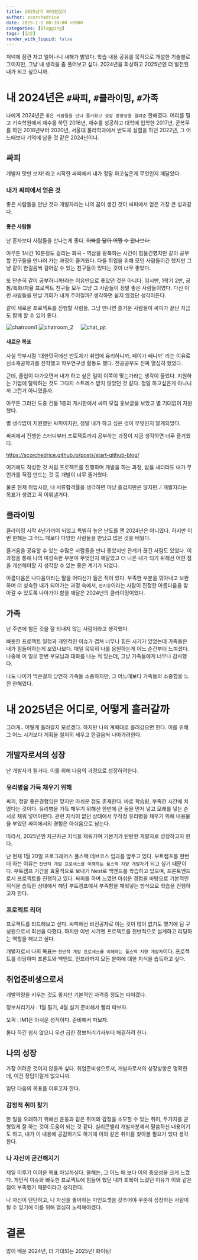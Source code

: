 ```yaml
---
title: 2025년이 와버렸잖아
author: scorchedrice
date: 2025-1-1 00:30:00 +0900
categories: [Blogging]
tags: [일상]
render_with_liquid: false
---
```


저녁에 잠깐 자고 일어나니 새해가 밝았다. 학습 내용 공유를 목적으로 개설한 기술블로그이지만, 그냥 내 생각을 좀 풀어보고 싶다. 2024년을 회상하고 2025년엔 더 발전된 내가 되고 싶으니까.

# 내 2024년은 `#싸피`, `#클라이밍`, `#가족`

나에게 2024년은 `좋은 사람들을 만나 즐거웠고 성장 방향성을 알려준` 한해였다. 
머리를 밀고 기숙학원에서 재수를 하던 2016년, 재수를 성공하고 대학에 입학한 2017년, 군복무를 하던 2018년부터 2020년, 서울대 물리학과에서 반도체 실험을 하던 2022년, 그 어느때보다 기억에 남을 것 같은 2024년이다.

## 싸피

개발자 맛만 보자! 라고 시작한 싸피에서 내가 정말 하고싶은게 무엇인지 깨달았다.

### 내가 싸피에서 얻은 것

좋은 사람들을 만난 것과 개발자라는 나의 꿈이 생긴 것이 싸피에서 얻은 가장 큰 성과같다.

#### 좋은 사람들

난 혼자보다 사람들을 만나는게 좋다. ~~아빠를 닮아 어쩔 수 없나보다.~~

아무튼 1시간 10분정도 걸리는 화곡 - 역삼을 왕복하는 시간이 힘들긴헀지만 같이 공부할 친구들을 만나러 가는 과정이 즐거웠다. 다들 취업을 위해 모인 사람들이긴 했지만 그냥 같이 한걸음씩 걸어갈 수 있는 친구들이 있다는 것이 너무 좋았다.

또 단순히 같이 공부하니까!라는 이유만으로 좋았던 것은 아니다. 
임시반, 1학기 2반, 공통/특화/자율 프로젝트 친구들 모두 그냥 그 사람들이 정말 좋은 사람들이였다. 
다신 이런 사람들을 만날 기회가 내게 주어질까? 생각하면 쉽지 않겠단 생각이든다.

같이 새로운 프로젝트를 진행할 사람들, 그냥 만나면 즐거운 사람들이 싸피가 끝난 지금도 함께 할 수 있어 좋다.

<div style="display: flex; gap: 20px; align-items: flex-start;">
  <div>
    <img src="/assets/img/blogging/chatRoom_1.png" alt="chatroom1">
    <img src="/assets/img/blogging/chatRoom_2.png" alt="chatroom_2">
  </div>
  <img src="/assets/img/blogging/new_pjt.JPG" alt="chat_pjt">
</div>

#### 새로운 목표

사실 학부시절 '대한민국에선 반도체가 취업에 유리하니까, 페이가 쌔니까' 라는 이유로 신소재공학과를 진학했고 학부연구생 활동도 했다. 전공공부도 진짜 열심히 했었다.

근데, 졸업이 다가오면서 내가 하고 싶은 일이 이쪽이 맞는가라는 생각이 들었다. 지원하는 기업에 탈락하는 것도 그다지 스트레스 받지 않았던 것 같다. 정말 하고싶은게 아니니까 그런거 아니였을까.

아무튼 그러던 도중 건물 1층의 게시판에서 싸피 모집 홍보글을 보았고 별 기대없이 지원했다.

별 생각없이 지원했던 싸피이지만, 정말 내가 하고 싶은 것이 무엇인지 알게되었다.

싸피에서 진행한 스터디부터 프로젝트까지 공부하는 과정이 지금 생각하면 너무 즐거웠다.

<a href="https://scorchedrice.github.io/posts/start-github-blog/">
  https://scorchedrice.github.io/posts/start-github-blog/
</a>


여기에도 작성한 것 처럼 프로젝트를 진행하며 개발을 하는 과정, 밤을 새더라도 내가 무언가를 직접 만드는 것 등 개발이 너무 즐거웠다.

물론 현재 취업시장, 내 서류합격률을 생각하면 마냥 즐겁지만은 않지만..! 개발자라는 목표가 생겼고 꼭 이뤄낼거다.

## 클라이밍

클라이밍 시작 4년가까이 되었고 특별히 높은 난도를 깬 2024년은 아니였다. 하지만 이번 한해는 그 어느 때보다 다양한 사람들을 만났고 많은 것을 배웠다.

즐거움을 공유할 수 있는 수많은 사람들을 만나 좋았지만 관계가 끊긴 사람도 있었다. 
이 과정을 통해 나의 미성숙한 부분이 무엇인지 깨달았고 더 나은 내가 되기 위해선 어떤 점을 개선해야할 지 생각할 수 있는 좋은 계기가 되었다.

아름다움은 나다움이라는 말을 어디선가 들은 적이 있다. 부족한 부분을 깎아내고 보완하며 더 성숙한 내가 되어가는 과정 속에서, `한지웅`이라는 사람이 진정한 아름다움을 찾아갈 수 있도록 나아가야 함을 깨달은 2024년의 클라이밍이었다.

## 가족

난 주변에 힘든 것을 잘 티내지 않는 사람이라고 생각했다.

빠듯한 프로젝트 일정과 개인적인 이슈가 겹쳐 너무나 힘든 시기가 있었는데 가족들은 내가 힘들어하는게 보였나보다. 매일 묵묵히 나를 응원하는게 어느 순간부터 느껴졌다.
나중에 이 일로 한번 부모님과 대화를 나눈 적 있는데, 그냥 가족들에게 너무나 감사했다.

나도 나이가 먹은걸까 당연히 가족들 소중하지만, 그 어느때보다 가족들의 소중함을 느낀 한해였다.

# 내 2025년은 어디로, 어떻게 흘러갈까

그러게.. 어떻게 흘러갈지 모르겠다. 하지만 나의 계획대로 흘러갔으면 한다. 이를 위해 그 어느 시기보다 계획을 철저히 세우고 한걸음씩 나아가려한다.

## 개발자로서의 성장

난 개발자가 될거다. 이를 위해 다음의 과정으로 성장하려한다.

### 유리병을 가득 채우기 위해

싸피, 정말 좋은경험임은 맞지만 아쉬운 점도 존재한다. 바로 학습량, 부족한 시간에 치였다는 것이다.
유리병을 가득 채우기 위해선 한번에 큰 돌을 먼저 넣고 모래를 넣는 순서로 채워 넣어야한다. 관련 지식이 없던 상태에서 무작정 유리병을 채우기 위해 내용물을 부었던 싸피에서의 경험은 아쉬움으로 남는다.

따라서, 2025년엔 차근차근 지식을 채워가며 기본기가 탄탄한 개발자로 성장하고자 한다.

난 현재 1월 20일 프로그래머스 풀스택 데브코스 입과를 앞두고 있다. 부트캠프를 한번 더 하는 이유는 `전반적 개발 프로세스를 이해하는 풀스택 지향 개발자`가 되고 싶기 때문이다.
부트캠프 기간을 효율적으로 보내기 Nest로 백엔드를 학습하고 있으며, 프론트엔드로서 프로젝트를 진행하고 있다. 싸피를 하며 느꼈던 아쉬운 경험을 바탕으로 기본적인 지식을 습득한 상태에서 해당 부트캠프에서 부족함을 채워넣는 방식으로 학습을 진행하고자 한다.

### 프로젝트 리더

프로젝트를 리드해보고 싶다. 싸피에선 비전공자로 아는 것이 많이 없기도 했기에 팀 구성원으로서 최선을 다했다. 하지만 이번 시기엔 프로젝트를 전반적으로 설계하고 리딩하는 역할을 해보고 싶다.

개발자로서 나의 목표는 `전반적 개발 프로세스를 이해하는 풀스택 지향 개발자`이다. 프로젝트를 리딩하며 프론트와 백엔드, 인프라까지 모든 분야에 대한 지식을 습득하고 싶다.

## 취업준비생으로서

개발역량을 키우는 것도 좋지만 기본적인 자격증 정도는 따야겠다.

정보처리기사 : 1월 필기, 4월 실기 준비해서 빨리 따보자.

오픽 : IM1은 아쉬운 성적이다. 준비해서 따보자.

둘다 하긴 쉽지 않으니 우선 급한 정보처리기사부터 해결하려 한다.

## 나의 성장

가장 어려운 것이지 않을까 싶다. 취업준비생으로서, 개발자로서의 성장방향은 명확한데, 이건 정답이랄게 없으니까.

일단 다음의 목표를 이루고자 한다.


### 감정적 취미 찾기

한 일을 오래하기 위해선 운동과 같은 취미와 감정을 소모할 수 있는 취미, 두가지를 균형있게 잘 하는 것이 도움이 되는 것 같다. 
실리콘밸리 개발자분께서 말씀하신 내용이기도 하고, 내가 이 내용에 공감하기도 하기에 이와 같은 취미를 찾아볼 필요가 있다 생각한다.

### 나 자신이 굳건해지기

제일 이루기 어려운 목표 아닐까싶다. 올해는, 그 어느 때 보다 이의 중요성을 크게 느꼈다. 개인적 이슈와 빠듯한 프로젝트에 힘들어 했던 내가 회복이 느렸던 이유가 이와 같은 점이 부족했기 때문이라고 생각한다.

나 자신이 단단하고, 나 자신을 좋아하는 마인드셋을 갖추어야 꾸준히 성장하는 사람이 될 수 있기에 이를 위해 열심히 노력해야겠다.

# 결론

많이 배운 2024년, 더 기대되는 2025년! 화이팅!
